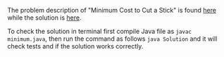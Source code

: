 The problem description of "Minimum Cost to Cut a Stick" is found [here](https://leetcode.com/problems/minimum-cost-to-cut-a-stick/) while the solution is [here](https://github.com/aurimas13/Solutions-To-Problems/blob/main/LeetCode/Java%20Solutions/Minimum%20Cost%20to%20Cut%20a%20Stick/minimum.java). 

To check the solution in terminal first compile Java file as `javac minimum.java`, then run the command as follows `java Solution` and it will check tests and if the solution works correctly.